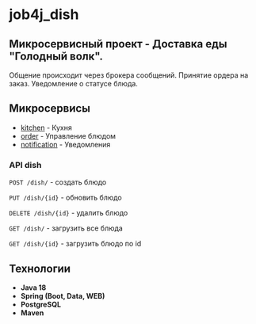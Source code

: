 # job4j_dish

## Микросервисный проект - Доставка еды "Голодный волк".
Общение происходит через брокера сообщений. Принятие ордера на заказ. Уведомление о статусе блюда.
## Микросервисы
+ [kitchen](https://github.com/ferveks3509/job4j_kitchen) - Кухня
+ [order](https://github.com/ferveks3509/job4j_order) - Управление блюдом
+ [notification](https://github.com/ferveks3509/job4j_notification) - Уведомления

### API dish
`POST /dish/` - создать блюдо

`PUT /dish/{id}` - обновить блюдо

`DELETE /dish/{id}` - удалить блюдо

`GET /dish/` - загрузить все блюда

`GET /dish/{id}` - загрузить блюдо по id

## Технологии

+ **Java 18**
+ **Spring (Boot, Data, WEB)**
+ **PostgreSQL**
+ **Maven**
